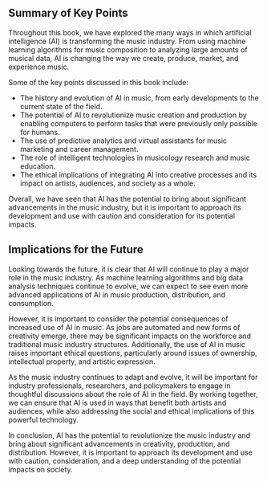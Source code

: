 
Summary of Key Points
---------------------

Throughout this book, we have explored the many ways in which artificial intelligence (AI) is transforming the music industry. From using machine learning algorithms for music composition to analyzing large amounts of musical data, AI is changing the way we create, produce, market, and experience music.

Some of the key points discussed in this book include:

* The history and evolution of AI in music, from early developments to the current state of the field.
* The potential of AI to revolutionize music creation and production by enabling computers to perform tasks that were previously only possible for humans.
* The use of predictive analytics and virtual assistants for music marketing and career management.
* The role of intelligent technologies in musicology research and music education.
* The ethical implications of integrating AI into creative processes and its impact on artists, audiences, and society as a whole.

Overall, we have seen that AI has the potential to bring about significant advancements in the music industry, but it is important to approach its development and use with caution and consideration for its potential impacts.

Implications for the Future
---------------------------

Looking towards the future, it is clear that AI will continue to play a major role in the music industry. As machine learning algorithms and big data analysis techniques continue to evolve, we can expect to see even more advanced applications of AI in music production, distribution, and consumption.

However, it is important to consider the potential consequences of increased use of AI in music. As jobs are automated and new forms of creativity emerge, there may be significant impacts on the workforce and traditional music industry structures. Additionally, the use of AI in music raises important ethical questions, particularly around issues of ownership, intellectual property, and artistic expression.

As the music industry continues to adapt and evolve, it will be important for industry professionals, researchers, and policymakers to engage in thoughtful discussions about the role of AI in the field. By working together, we can ensure that AI is used in ways that benefit both artists and audiences, while also addressing the social and ethical implications of this powerful technology.

In conclusion, AI has the potential to revolutionize the music industry and bring about significant advancements in creativity, production, and distribution. However, it is important to approach its development and use with caution, consideration, and a deep understanding of the potential impacts on society.